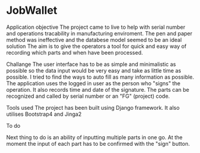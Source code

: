 # JobWallet
 

Application objective
The project came to live to help with serial number and operations tracability in manufacturing enviroment. The pen and paper method was ineffective and the databese model seemed to be an ideal solution
The aim is to give the operators a tool for quick and easy way of recording which parts and when have been processed.


Challange
The user interface has to be as simple and minimalistic as possible so the data input would be very easy and take as little time as possible.
I tried to find the ways to auto fill as many information as possible. The application uses the logged in user as the person who "signs" the operation.
It also records time and date of the signature.
The parts can be recognized and called by serial number or an "FG" (project) code.



Tools used
The project has been built using Django framework.
It also utilises Bootstrap4 and Jinga2

To do

Next thing to do is an ability of inputting multiple parts in one go. At the moment the input of each part has to be confirmed with the "sign" button.
 
